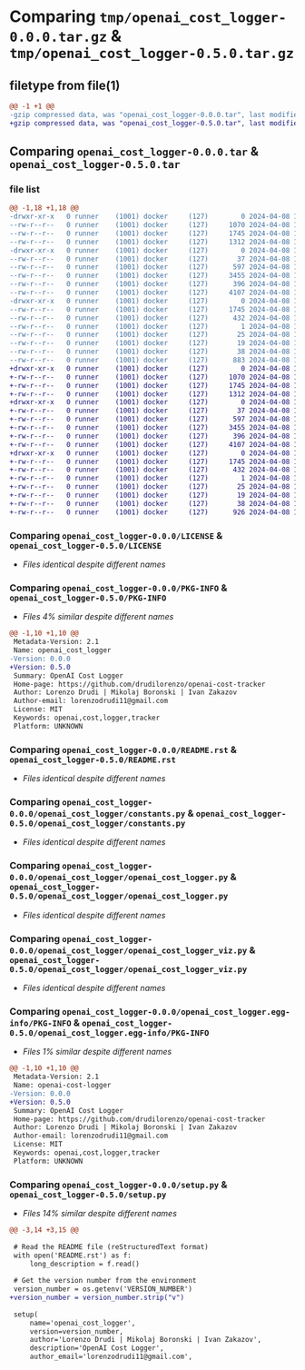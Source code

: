 # Comparing `tmp/openai_cost_logger-0.0.0.tar.gz` & `tmp/openai_cost_logger-0.5.0.tar.gz`

## filetype from file(1)

```diff
@@ -1 +1 @@
-gzip compressed data, was "openai_cost_logger-0.0.0.tar", last modified: Mon Apr  8 13:58:40 2024, max compression
+gzip compressed data, was "openai_cost_logger-0.5.0.tar", last modified: Mon Apr  8 14:24:45 2024, max compression
```

## Comparing `openai_cost_logger-0.0.0.tar` & `openai_cost_logger-0.5.0.tar`

### file list

```diff
@@ -1,18 +1,18 @@
-drwxr-xr-x   0 runner    (1001) docker     (127)        0 2024-04-08 13:58:40.174928 openai_cost_logger-0.0.0/
--rw-r--r--   0 runner    (1001) docker     (127)     1070 2024-04-08 13:58:35.000000 openai_cost_logger-0.0.0/LICENSE
--rw-r--r--   0 runner    (1001) docker     (127)     1745 2024-04-08 13:58:40.174928 openai_cost_logger-0.0.0/PKG-INFO
--rw-r--r--   0 runner    (1001) docker     (127)     1312 2024-04-08 13:58:35.000000 openai_cost_logger-0.0.0/README.rst
-drwxr-xr-x   0 runner    (1001) docker     (127)        0 2024-04-08 13:58:40.174928 openai_cost_logger-0.0.0/openai_cost_logger/
--rw-r--r--   0 runner    (1001) docker     (127)       37 2024-04-08 13:58:35.000000 openai_cost_logger-0.0.0/openai_cost_logger/__init__.py
--rw-r--r--   0 runner    (1001) docker     (127)      597 2024-04-08 13:58:35.000000 openai_cost_logger-0.0.0/openai_cost_logger/constants.py
--rw-r--r--   0 runner    (1001) docker     (127)     3455 2024-04-08 13:58:35.000000 openai_cost_logger-0.0.0/openai_cost_logger/openai_cost_logger.py
--rw-r--r--   0 runner    (1001) docker     (127)      396 2024-04-08 13:58:35.000000 openai_cost_logger-0.0.0/openai_cost_logger/openai_cost_logger_utils.py
--rw-r--r--   0 runner    (1001) docker     (127)     4107 2024-04-08 13:58:35.000000 openai_cost_logger-0.0.0/openai_cost_logger/openai_cost_logger_viz.py
-drwxr-xr-x   0 runner    (1001) docker     (127)        0 2024-04-08 13:58:40.174928 openai_cost_logger-0.0.0/openai_cost_logger.egg-info/
--rw-r--r--   0 runner    (1001) docker     (127)     1745 2024-04-08 13:58:40.000000 openai_cost_logger-0.0.0/openai_cost_logger.egg-info/PKG-INFO
--rw-r--r--   0 runner    (1001) docker     (127)      432 2024-04-08 13:58:40.000000 openai_cost_logger-0.0.0/openai_cost_logger.egg-info/SOURCES.txt
--rw-r--r--   0 runner    (1001) docker     (127)        1 2024-04-08 13:58:40.000000 openai_cost_logger-0.0.0/openai_cost_logger.egg-info/dependency_links.txt
--rw-r--r--   0 runner    (1001) docker     (127)       25 2024-04-08 13:58:40.000000 openai_cost_logger-0.0.0/openai_cost_logger.egg-info/requires.txt
--rw-r--r--   0 runner    (1001) docker     (127)       19 2024-04-08 13:58:40.000000 openai_cost_logger-0.0.0/openai_cost_logger.egg-info/top_level.txt
--rw-r--r--   0 runner    (1001) docker     (127)       38 2024-04-08 13:58:40.174928 openai_cost_logger-0.0.0/setup.cfg
--rw-r--r--   0 runner    (1001) docker     (127)      883 2024-04-08 13:58:35.000000 openai_cost_logger-0.0.0/setup.py
+drwxr-xr-x   0 runner    (1001) docker     (127)        0 2024-04-08 14:24:45.696762 openai_cost_logger-0.5.0/
+-rw-r--r--   0 runner    (1001) docker     (127)     1070 2024-04-08 14:24:40.000000 openai_cost_logger-0.5.0/LICENSE
+-rw-r--r--   0 runner    (1001) docker     (127)     1745 2024-04-08 14:24:45.696762 openai_cost_logger-0.5.0/PKG-INFO
+-rw-r--r--   0 runner    (1001) docker     (127)     1312 2024-04-08 14:24:40.000000 openai_cost_logger-0.5.0/README.rst
+drwxr-xr-x   0 runner    (1001) docker     (127)        0 2024-04-08 14:24:45.696762 openai_cost_logger-0.5.0/openai_cost_logger/
+-rw-r--r--   0 runner    (1001) docker     (127)       37 2024-04-08 14:24:40.000000 openai_cost_logger-0.5.0/openai_cost_logger/__init__.py
+-rw-r--r--   0 runner    (1001) docker     (127)      597 2024-04-08 14:24:40.000000 openai_cost_logger-0.5.0/openai_cost_logger/constants.py
+-rw-r--r--   0 runner    (1001) docker     (127)     3455 2024-04-08 14:24:40.000000 openai_cost_logger-0.5.0/openai_cost_logger/openai_cost_logger.py
+-rw-r--r--   0 runner    (1001) docker     (127)      396 2024-04-08 14:24:40.000000 openai_cost_logger-0.5.0/openai_cost_logger/openai_cost_logger_utils.py
+-rw-r--r--   0 runner    (1001) docker     (127)     4107 2024-04-08 14:24:40.000000 openai_cost_logger-0.5.0/openai_cost_logger/openai_cost_logger_viz.py
+drwxr-xr-x   0 runner    (1001) docker     (127)        0 2024-04-08 14:24:45.696762 openai_cost_logger-0.5.0/openai_cost_logger.egg-info/
+-rw-r--r--   0 runner    (1001) docker     (127)     1745 2024-04-08 14:24:45.000000 openai_cost_logger-0.5.0/openai_cost_logger.egg-info/PKG-INFO
+-rw-r--r--   0 runner    (1001) docker     (127)      432 2024-04-08 14:24:45.000000 openai_cost_logger-0.5.0/openai_cost_logger.egg-info/SOURCES.txt
+-rw-r--r--   0 runner    (1001) docker     (127)        1 2024-04-08 14:24:45.000000 openai_cost_logger-0.5.0/openai_cost_logger.egg-info/dependency_links.txt
+-rw-r--r--   0 runner    (1001) docker     (127)       25 2024-04-08 14:24:45.000000 openai_cost_logger-0.5.0/openai_cost_logger.egg-info/requires.txt
+-rw-r--r--   0 runner    (1001) docker     (127)       19 2024-04-08 14:24:45.000000 openai_cost_logger-0.5.0/openai_cost_logger.egg-info/top_level.txt
+-rw-r--r--   0 runner    (1001) docker     (127)       38 2024-04-08 14:24:45.696762 openai_cost_logger-0.5.0/setup.cfg
+-rw-r--r--   0 runner    (1001) docker     (127)      926 2024-04-08 14:24:40.000000 openai_cost_logger-0.5.0/setup.py
```

### Comparing `openai_cost_logger-0.0.0/LICENSE` & `openai_cost_logger-0.5.0/LICENSE`

 * *Files identical despite different names*

### Comparing `openai_cost_logger-0.0.0/PKG-INFO` & `openai_cost_logger-0.5.0/PKG-INFO`

 * *Files 4% similar despite different names*

```diff
@@ -1,10 +1,10 @@
 Metadata-Version: 2.1
 Name: openai_cost_logger
-Version: 0.0.0
+Version: 0.5.0
 Summary: OpenAI Cost Logger
 Home-page: https://github.com/drudilorenzo/openai-cost-tracker
 Author: Lorenzo Drudi | Mikolaj Boronski | Ivan Zakazov
 Author-email: lorenzodrudi11@gmail.com
 License: MIT
 Keywords: openai,cost,logger,tracker
 Platform: UNKNOWN
```

### Comparing `openai_cost_logger-0.0.0/README.rst` & `openai_cost_logger-0.5.0/README.rst`

 * *Files identical despite different names*

### Comparing `openai_cost_logger-0.0.0/openai_cost_logger/constants.py` & `openai_cost_logger-0.5.0/openai_cost_logger/constants.py`

 * *Files identical despite different names*

### Comparing `openai_cost_logger-0.0.0/openai_cost_logger/openai_cost_logger.py` & `openai_cost_logger-0.5.0/openai_cost_logger/openai_cost_logger.py`

 * *Files identical despite different names*

### Comparing `openai_cost_logger-0.0.0/openai_cost_logger/openai_cost_logger_viz.py` & `openai_cost_logger-0.5.0/openai_cost_logger/openai_cost_logger_viz.py`

 * *Files identical despite different names*

### Comparing `openai_cost_logger-0.0.0/openai_cost_logger.egg-info/PKG-INFO` & `openai_cost_logger-0.5.0/openai_cost_logger.egg-info/PKG-INFO`

 * *Files 1% similar despite different names*

```diff
@@ -1,10 +1,10 @@
 Metadata-Version: 2.1
 Name: openai-cost-logger
-Version: 0.0.0
+Version: 0.5.0
 Summary: OpenAI Cost Logger
 Home-page: https://github.com/drudilorenzo/openai-cost-tracker
 Author: Lorenzo Drudi | Mikolaj Boronski | Ivan Zakazov
 Author-email: lorenzodrudi11@gmail.com
 License: MIT
 Keywords: openai,cost,logger,tracker
 Platform: UNKNOWN
```

### Comparing `openai_cost_logger-0.0.0/setup.py` & `openai_cost_logger-0.5.0/setup.py`

 * *Files 14% similar despite different names*

```diff
@@ -3,14 +3,15 @@
 
 # Read the README file (reStructuredText format)
 with open('README.rst') as f:
     long_description = f.read()
 
 # Get the version number from the environment
 version_number = os.getenv('VERSION_NUMBER')
+version_number = version_number.strip("v")
 
 setup(
     name='openai_cost_logger',
     version=version_number,
     author='Lorenzo Drudi | Mikolaj Boronski | Ivan Zakazov',
     description='OpenAI Cost Logger',
     author_email='lorenzodrudi11@gmail.com',
```


